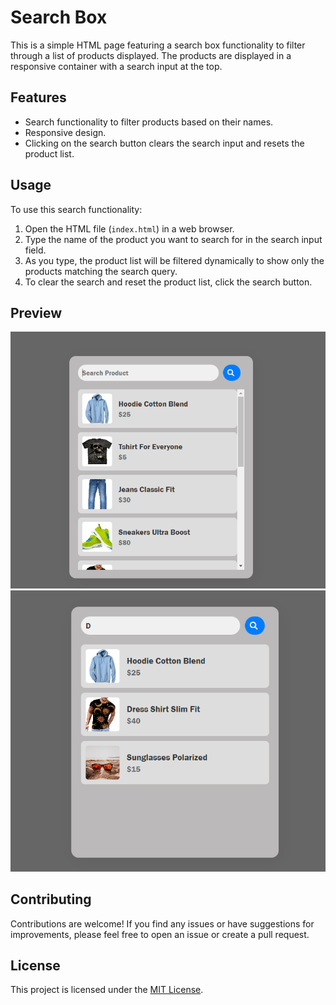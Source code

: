 # Search Box

This is a simple HTML page featuring a search box functionality to filter through a list of products displayed. The products are displayed in a responsive container with a search input at the top.

## Features

- Search functionality to filter products based on their names.
- Responsive design.
- Clicking on the search button clears the search input and resets the product list.

## Usage

To use this search functionality:

1. Open the HTML file (`index.html`) in a web browser.
2. Type the name of the product you want to search for in the search input field.
3. As you type, the product list will be filtered dynamically to show only the products matching the search query.
4. To clear the search and reset the product list, click the search button.

## Preview

![Search Box Preview](<search(2).png>)
![Product List Preview](<search(1).png>)

## Contributing

Contributions are welcome! If you find any issues or have suggestions for improvements, please feel free to open an issue or create a pull request.

## License

This project is licensed under the [MIT License](LICENSE).
